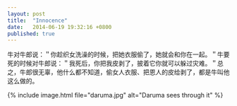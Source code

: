 ```yaml
---
layout: post
title:  "Innocence"
date:   2014-06-19 19:32:16 +0800
published: true
---
```

牛对牛郎说：＂你趁织女洗澡的时候，把她衣服偷了，她就会和你在一起。＂牛要死的时候对牛郎说：＂我死后，你把我皮剥了，披着它你就可以躲过灾难。＂总之，牛郎很无辜，他什么都不知道，偷女人衣服、把恩人的皮给剥了，都是牛叫他这么做的。

{% include image.html file="daruma.jpg" alt="Daruma sees through it" %}
